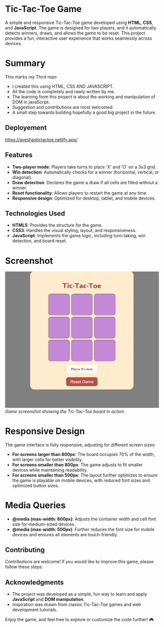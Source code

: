 # Tic-Tac-Toe Game

A simple and responsive Tic-Tac-Toe game developed using **HTML**, **CSS**, and **JavaScript**. 
The game is designed for two players, and it automatically detects winners, draws, and allows the game to be reset. 
This project provides a fun, interactive user experience that works seamlessly across devices.

# Summary

This marks my Third repo
- I created this using HTML, CSS AND JAVASCRIPT.
- All the code is completely and rawly written by me.
- The learning from this project is about the working and manipulation of DOM in javaScript.
- Suggestion and contributions are most welcomed.
- A small step towards building hopefully a good big project in the future.

## Deployement
https://ayeshastictactoe.netlify.app/

## Features

- **Two-player mode**: Players take turns to place 'X' and 'O' on a 3x3 grid.
- **Win detection**: Automatically checks for a winner (horizontal, vertical, or diagonal).
- **Draw detection**: Declares the game a draw if all cells are filled without a winner.
- **Reset functionality**: Allows players to restart the game at any time.
- **Responsive design**: Optimized for desktop, tablet, and mobile devices.

## Technologies Used

- **HTML5**: Provides the structure for the game.
- **CSS3**: Handles the visual styling, layout, and responsiveness.
- **JavaScript**: Implements the game logic, including turn-taking, win detection, and board reset.

# Screenshot

![Game Screenshot](screenshot.png)
*Game screenshot showing the Tic-Tac-Toe board in action.*

# Responsive Design

The game interface is fully responsive, adjusting for different screen sizes:

- **For screens larger than 800px**: The board occupies 70% of the width, with larger cells for better visibility.
- **For screens smaller than 800px**: The game adjusts to fit smaller devices while maintaining readability.
- **For screens smaller than 500px**: The layout further optimizes to ensure the game is playable on mobile devices, with reduced font sizes and optimized button sizes.

# Media Queries

- **@media (max-width: 800px)**: Adjusts the container width and cell font size for medium-sized devices.
- **@media (max-width: 500px)**: Further reduces the font size for mobile devices and ensures all elements are touch-friendly.

## Contributing
Contributions are welcome! If you would like to improve this game, please follow these steps:

## Acknowledgments

- The project was developed as a simple, fun way to learn and apply **JavaScript** and **DOM manipulation**.
- Inspiration was drawn from classic Tic-Tac-Toe games and web development tutorials.

Enjoy the game, and feel free to explore or customize the code further! 🎮
